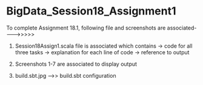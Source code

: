 # BigData_Session18_Assignment1

To complete Assignment 18.1, following file and screenshots are associated---->>>>>

1. Session18Assign1.scala file is associated which contains
-> code for all three tasks
-> explanation for  each line of code
-> reference to output

2. Screenshots 1-7 are associated to display output
 
3. build.sbt.jpg -->> build.sbt configuration

